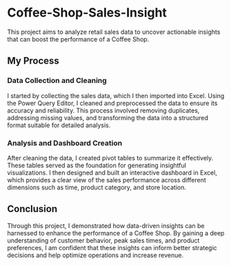 # Coffee-Shop-Sales-Insight
This project aims to analyze retail sales data to uncover actionable insights that can boost the performance of a Coffee Shop. 

## My Process
### Data Collection and Cleaning
I started by collecting the sales data, which I then imported into Excel. Using the Power Query Editor, I cleaned and preprocessed the data to ensure its accuracy and reliability. This process involved removing duplicates, addressing missing values, and transforming the data into a structured format suitable for detailed analysis.

### Analysis and Dashboard Creation
After cleaning the data, I created pivot tables to summarize it effectively. These tables served as the foundation for generating insightful visualizations. I then designed and built an interactive dashboard in Excel, which provides a clear view of the sales performance across different dimensions such as time, product category, and store location.

## Conclusion
Through this project, I demonstrated how data-driven insights can be harnessed to enhance the performance of a Coffee Shop. By gaining a deep understanding of customer behavior, peak sales times, and product preferences, I am confident that these insights can inform better strategic decisions and help optimize operations and increase revenue.
